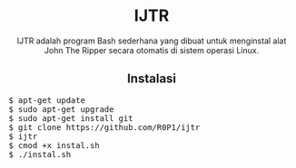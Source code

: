 <h1 align="center">IJTR</h1>
<p align="center">IJTR adalah program Bash sederhana yang dibuat untuk menginstal alat John The Ripper secara otomatis di sistem operasi Linux.</p>
<h2 align="center">Instalasi</h2>
<pre>
$ apt-get update
$ sudo apt-get upgrade
$ sudo apt-get install git
$ git clone https://github.com/R0P1/ijtr
$ ijtr
$ cmod +x instal.sh
$ ./instal.sh
</pre>
